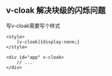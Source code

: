 
## v-cloak 解决块级的闪烁问题

写v-cloak需要写个样式

```
<style>
    [v-cloak]{display:none;}
</style>

<div id="app" v-cloak>
    // ...
</div>

```